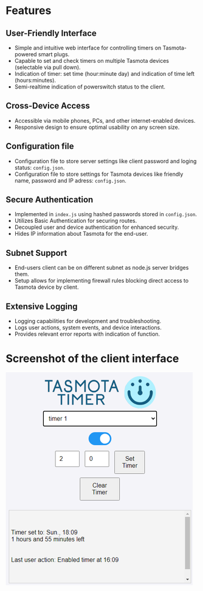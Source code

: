 # Features

## User-Friendly Interface
- Simple and intuitive web interface for controlling timers on Tasmota-powered smart plugs.
- Capable to set and check timers on multiple Tasmota devices (selectable via pull down).
- Indication of timer: set time (hour:minute day) and indication of time left (hours:minutes).
- Semi-realtime indication of powerswitch status to the client.

## Cross-Device Access
- Accessible via mobile phones, PCs, and other internet-enabled devices.
- Responsive design to ensure optimal usability on any screen size.

## Configuration file
- Configuration file to store server settings like client password and loging status: `config.json`.
- Configuration file to store settings for Tasmota devices like friendly name, password and IP adress: `config.json`.

## Secure Authentication
- Implemented in `index.js` using hashed passwords stored in `config.json`.
- Utilizes Basic Authentication for securing routes.
- Decoupled user and device authentication for enhanced security.
- Hides IP information about Tasmota for the end-user.

## Subnet Support
- End-users client can be on different subnet as node.js server bridges them.
- Setup allows for implementing firewall rules blocking direct access to Tasmota device by client.

## Extensive Logging
- Logging capabilities for development and troubleshooting.
- Logs user actions, system events, and device interactions.
- Provides relevant error reports with indication of function.

# Screenshot of the client interface

<img src="images/view_tasmota_timer.png">
